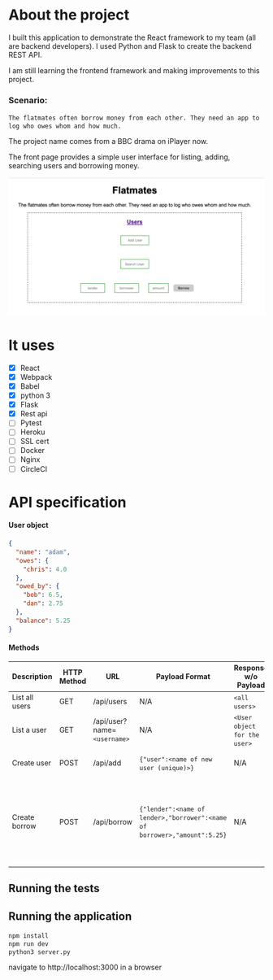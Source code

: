 # About the project

I built this application to demonstrate the React framework to my team (all are backend developers). I used Python and Flask to create the backend REST API. 

I am still learning the frontend framework and making improvements to this project.

### Scenario:
```
The flatmates often borrow money from each other. They need an app to log who owes whom and how much.
```

The project name comes from a BBC drama on iPlayer now.

The front page provides a simple user interface for listing, adding, searching users and borrowing money.

<img src="static/flatmates.png">


# It uses

- [x] React
- [x] Webpack
- [x] Babel
- [x] python 3
- [x] Flask
- [x] Rest api
- [ ] Pytest
- [ ] Heroku
- [ ] SSL cert
- [ ] Docker
- [ ] Nginx
- [ ] CircleCI

# API specification

#### User object

```json
{
  "name": "adam",
  "owes": {
    "chris": 4.0
  },
  "owed_by": {
    "bob": 6.5,
    "dan": 2.75
  },
  "balance": 5.25
}
```

#### Methods

| Description    | HTTP Method | URL                         | Payload Format                                                            | Response w/o Payload         | Response w/ Payload                                                             |
| -------------- | ----------- | --------------------------- | ------------------------------------------------------------------------- | ---------------------------- | ------------------------------------------------------------------------------- |
| List all users | GET         | /api/users                  | N/A                                                                       | `<all users>`                |
| List a user    | GET         | /api/user?name=`<username>` | N/A                                                                       | `<User object for the user>` |
| Create user    | POST        | /api/add                    | `{"user":<name of new user (unique)>}`                                    | N/A                          | `<User object for new user>`                                                    |
| Create borrow  | POST        | /api/borrow                   | `{"lender":<name of lender>,"borrower":<name of borrower>,"amount":5.25}` | N/A                          | `{"users":<updated User objects for <lender> and <borrower> (sorted by name)>}` |

## Running the tests

## Running the application

```
npm install
npm run dev
python3 server.py
```
navigate to http://localhost:3000 in a browser


